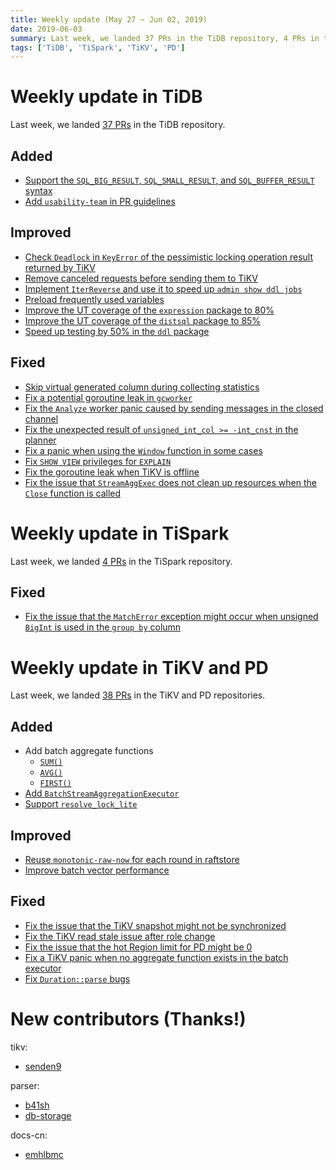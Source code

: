 ```yaml
---
title: Weekly update (May 27 ~ Jun 02, 2019)
date: 2019-06-03
summary: Last week, we landed 37 PRs in the TiDB repository, 4 PRs in the TiSpark repository, and 38 PRs in the TiKV and PD repositories.
tags: ['TiDB', 'TiSpark', 'TiKV', 'PD']
---
```


# Weekly update in TiDB

Last week, we landed [37 PRs](https://github.com/pingcap/tidb/pulls?utf8=%E2%9C%93&q=is%3Apr+is%3Amerged+merged%3A2019-05-27..2019-06-02+) in the TiDB repository.

## Added

- [Support the `SQL_BIG_RESULT`, `SQL_SMALL_RESULT`, and `SQL_BUFFER_RESULT` syntax](https://github.com/pingcap/tidb/pull/10658)
- [Add `usability-team` in PR guidelines](https://github.com/pingcap/tidb/pull/10601)

## Improved

- [Check `Deadlock` in `KeyError` of the pessimistic locking operation result returned by TiKV](https://github.com/pingcap/tidb/pull/10624)
- [Remove canceled requests before sending them to TiKV](https://github.com/pingcap/tidb/pull/10634)
- [Implement `IterReverse` and use it to speed up `admin show ddl jobs`](https://github.com/pingcap/tidb/pull/10152)
- [Preload frequently used variables](https://github.com/pingcap/tidb/pull/10463)
- [Improve the UT coverage of the `expression` package to 80%](https://github.com/pingcap/tidb/pull/10641)
- [Improve the UT coverage of the `distsql` package to 85%](https://github.com/pingcap/tidb/pull/10582)
- [Speed up testing by 50% in the `ddl` package](https://github.com/pingcap/tidb/pull/10609)

## Fixed

- [Skip virtual generated column during collecting statistics](https://github.com/pingcap/tidb/pull/10623)
- [Fix a potential goroutine leak in `gcworker`](https://github.com/pingcap/tidb/pull/10622)
- [Fix the `Analyze` worker panic caused by sending messages in the closed channel](https://github.com/pingcap/tidb/pull/10603)
- [Fix the unexpected result of `unsigned_int_col >= -int_cnst` in the planner](https://github.com/pingcap/tidb/pull/10471)
- [Fix a panic when using the `Window` function in some cases](https://github.com/pingcap/tidb/pull/10452)
- [Fix `SHOW VIEW` privileges for `EXPLAIN`](https://github.com/pingcap/tidb/pull/10585)
- [Fix the goroutine leak when TiKV is offline](https://github.com/pingcap/tidb/pull/10616)
- [Fix the issue that `StreamAggExec` does not clean up resources when the `Close` function is called](https://github.com/pingcap/tidb/pull/10615)

# Weekly update in TiSpark

Last week, we landed [4 PRs](https://github.com/pingcap/tispark/pulls?utf8=%E2%9C%93&q=is%3Apr+is%3Amerged+merged%3A2019-05-27..2019-06-02+) in the TiSpark repository.

## Fixed

- [Fix the issue that the `MatchError` exception might occur when unsigned `BigInt` is used in the `group by` column](https://github.com/pingcap/tispark/pull/780)

# Weekly update in TiKV and PD

Last week, we landed [38 PRs](https://github.com/search?q=repo%3Atikv%2Ftikv+repo%3Apingcap%2Fpd+is%3Apr+is%3Amerged+merged%3A2019-05-27..2019-06-02&type=Issues) in the TiKV and PD repositories.

## Added

- Add batch aggregate functions  
  - [`SUM()`](https://github.com/tikv/tikv/pull/4797)
  - [`AVG()`](https://github.com/tikv/tikv/pull/4777)
  - [`FIRST()`](https://github.com/tikv/tikv/pull/4771)
- [Add `BatchStreamAggregationExecutor`](https://github.com/tikv/tikv/pull/4786)
- [Support `resolve_lock_lite`](https://github.com/tikv/tikv/pull/4589)

## Improved

- [Reuse `monotonic-raw-now` for each round in raftstore](https://github.com/tikv/tikv/pull/4798)
- [Improve batch vector performance](https://github.com/tikv/tikv/pull/4796)

## Fixed

- [Fix the issue that the TiKV snapshot might not be synchronized](https://github.com/tikv/tikv/pull/4811)
- [Fix the TiKV read stale issue after role change](https://github.com/tikv/tikv/pull/4810)
- [Fix the issue that the hot Region limit for PD might be 0](https://github.com/pingcap/pd/pull/1552)
- [Fix a TiKV panic when no aggregate function exists in the batch executor](https://github.com/tikv/tikv/pull/4782)
- [Fix `Duration::parse` bugs](https://github.com/tikv/tikv/pull/4497)

# New contributors (Thanks!)

tikv:

- [senden9](https://github.com/senden9)

parser:

- [b41sh](https://github.com/b41sh)
- [db-storage](https://github.com/db-storage)

docs-cn:

- [emhlbmc](https://github.com/emhlbmc)
